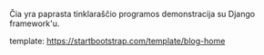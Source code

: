 Čia yra paprasta tinklaraščio programos demonstracija su Django framework'u.

template:
https://startbootstrap.com/template/blog-home